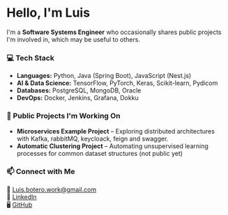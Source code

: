 # Hello, I'm Luis 

I'm a **Software Systems Engineer** who occasionally shares public projects I'm involved in, which may be useful to others.

### 💻 Tech Stack
- **Languages:** Python, Java (Spring Boot), JavaScript (Nest.js)  
- **AI & Data Science:** TensorFlow, PyTorch, Keras, Scikit-learn, Pydicom
- **Databases:** PostgreSQL, MongoDB, Oracle 
- **DevOps:** Docker, Jenkins, Grafana, Dokku  

### 🔬 Public Projects I'm Working On  
- **Microservices Example Project** – Exploring distributed architectures with Kafka, rabbitMQ, keycloack, feign and swagger.    
- **Automatic Clustering Project** – Automating unsupervised learning processes for common dataset structures (not public yet)    

### 📫 Connect with Me
📧 [Luis.botero.work@gmail.com](mailto:Luis.botero.work@gmail.com)  
🔗 [LinkedIn](https://www.linkedin.com/in/luis-fernando-botero/)  
🖥️ [GitHub](https://github.com/yourgithub)  


